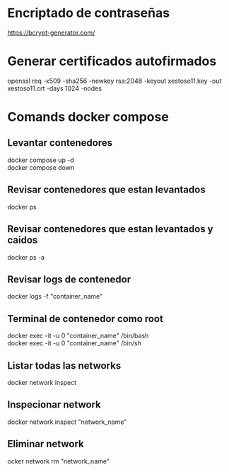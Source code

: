 
# Encriptado de contraseñas
https://bcrypt-generator.com/

# Generar certificados autofirmados
openssl req -x509 -sha256 -newkey rsa:2048 -keyout xestoso11.key -out xestoso11.crt -days 1024 -nodes

# Comands docker compose
## Levantar contenedores
docker compose up -d
<br>
docker compose down

## Revisar contenedores que estan levantados
docker ps

## Revisar contenedores que estan levantados y caidos
docker ps -a

## Revisar logs de contenedor
docker logs -f "container_name"

## Terminal de contenedor como root
docker exec -it -u 0 "container_name" /bin/bash
<br>
docker exec -it -u 0 "container_name" /bin/sh

## Listar todas las networks
docker network inspect

## Inspecionar network
docker network inspect "network_name"

## Eliminar network
ocker network rm "network_name"
